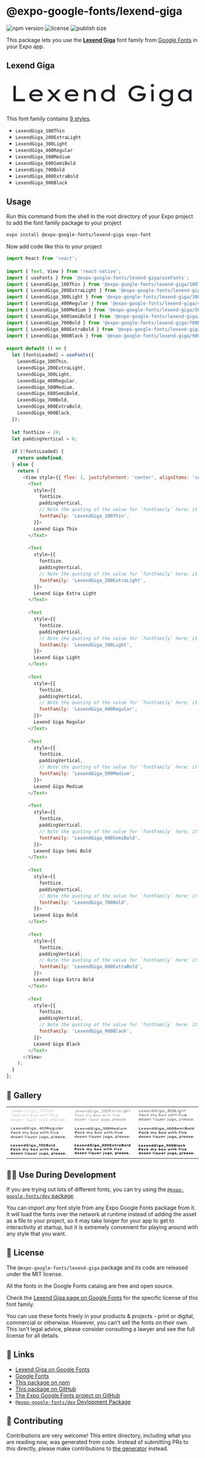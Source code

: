 # @expo-google-fonts/lexend-giga

![npm version](https://flat.badgen.net/npm/v/@expo-google-fonts/lexend-giga)
![license](https://flat.badgen.net/github/license/expo/google-fonts)
![publish size](https://flat.badgen.net/packagephobia/install/@expo-google-fonts/lexend-giga)

This package lets you use the [**Lexend Giga**](https://fonts.google.com/specimen/Lexend+Giga) font family from [Google Fonts](https://fonts.google.com/) in your Expo app.

## Lexend Giga

![Lexend Giga](./font-family.png)

This font family contains [9 styles](#-gallery).

- `LexendGiga_100Thin`
- `LexendGiga_200ExtraLight`
- `LexendGiga_300Light`
- `LexendGiga_400Regular`
- `LexendGiga_500Medium`
- `LexendGiga_600SemiBold`
- `LexendGiga_700Bold`
- `LexendGiga_800ExtraBold`
- `LexendGiga_900Black`

## Usage

Run this command from the shell in the root directory of your Expo project to add the font family package to your project
```sh
expo install @expo-google-fonts/lexend-giga expo-font
```

Now add code like this to your project
```js
import React from 'react';

import { Text, View } from 'react-native';
import { useFonts } from '@expo-google-fonts/lexend-giga/useFonts';
import { LexendGiga_100Thin } from '@expo-google-fonts/lexend-giga/100Thin';
import { LexendGiga_200ExtraLight } from '@expo-google-fonts/lexend-giga/200ExtraLight';
import { LexendGiga_300Light } from '@expo-google-fonts/lexend-giga/300Light';
import { LexendGiga_400Regular } from '@expo-google-fonts/lexend-giga/400Regular';
import { LexendGiga_500Medium } from '@expo-google-fonts/lexend-giga/500Medium';
import { LexendGiga_600SemiBold } from '@expo-google-fonts/lexend-giga/600SemiBold';
import { LexendGiga_700Bold } from '@expo-google-fonts/lexend-giga/700Bold';
import { LexendGiga_800ExtraBold } from '@expo-google-fonts/lexend-giga/800ExtraBold';
import { LexendGiga_900Black } from '@expo-google-fonts/lexend-giga/900Black';

export default () => {
  let [fontsLoaded] = useFonts({
    LexendGiga_100Thin,
    LexendGiga_200ExtraLight,
    LexendGiga_300Light,
    LexendGiga_400Regular,
    LexendGiga_500Medium,
    LexendGiga_600SemiBold,
    LexendGiga_700Bold,
    LexendGiga_800ExtraBold,
    LexendGiga_900Black,
  });

  let fontSize = 24;
  let paddingVertical = 6;

  if (!fontsLoaded) {
    return undefined;
  } else {
    return (
      <View style={{ flex: 1, justifyContent: 'center', alignItems: 'center' }}>
        <Text
          style={{
            fontSize,
            paddingVertical,
            // Note the quoting of the value for `fontFamily` here; it expects a string!
            fontFamily: 'LexendGiga_100Thin',
          }}>
          Lexend Giga Thin
        </Text>

        <Text
          style={{
            fontSize,
            paddingVertical,
            // Note the quoting of the value for `fontFamily` here; it expects a string!
            fontFamily: 'LexendGiga_200ExtraLight',
          }}>
          Lexend Giga Extra Light
        </Text>

        <Text
          style={{
            fontSize,
            paddingVertical,
            // Note the quoting of the value for `fontFamily` here; it expects a string!
            fontFamily: 'LexendGiga_300Light',
          }}>
          Lexend Giga Light
        </Text>

        <Text
          style={{
            fontSize,
            paddingVertical,
            // Note the quoting of the value for `fontFamily` here; it expects a string!
            fontFamily: 'LexendGiga_400Regular',
          }}>
          Lexend Giga Regular
        </Text>

        <Text
          style={{
            fontSize,
            paddingVertical,
            // Note the quoting of the value for `fontFamily` here; it expects a string!
            fontFamily: 'LexendGiga_500Medium',
          }}>
          Lexend Giga Medium
        </Text>

        <Text
          style={{
            fontSize,
            paddingVertical,
            // Note the quoting of the value for `fontFamily` here; it expects a string!
            fontFamily: 'LexendGiga_600SemiBold',
          }}>
          Lexend Giga Semi Bold
        </Text>

        <Text
          style={{
            fontSize,
            paddingVertical,
            // Note the quoting of the value for `fontFamily` here; it expects a string!
            fontFamily: 'LexendGiga_700Bold',
          }}>
          Lexend Giga Bold
        </Text>

        <Text
          style={{
            fontSize,
            paddingVertical,
            // Note the quoting of the value for `fontFamily` here; it expects a string!
            fontFamily: 'LexendGiga_800ExtraBold',
          }}>
          Lexend Giga Extra Bold
        </Text>

        <Text
          style={{
            fontSize,
            paddingVertical,
            // Note the quoting of the value for `fontFamily` here; it expects a string!
            fontFamily: 'LexendGiga_900Black',
          }}>
          Lexend Giga Black
        </Text>
      </View>
    );
  }
};

```

## 🔡 Gallery


||||
|-|-|-|
|![LexendGiga_100Thin](./LexendGiga_100Thin.ttf.png)|![LexendGiga_200ExtraLight](./LexendGiga_200ExtraLight.ttf.png)|![LexendGiga_300Light](./LexendGiga_300Light.ttf.png)||
|![LexendGiga_400Regular](./LexendGiga_400Regular.ttf.png)|![LexendGiga_500Medium](./LexendGiga_500Medium.ttf.png)|![LexendGiga_600SemiBold](./LexendGiga_600SemiBold.ttf.png)||
|![LexendGiga_700Bold](./LexendGiga_700Bold.ttf.png)|![LexendGiga_800ExtraBold](./LexendGiga_800ExtraBold.ttf.png)|![LexendGiga_900Black](./LexendGiga_900Black.ttf.png)||


## 👩‍💻 Use During Development

If you are trying out lots of different fonts, you can try using the [`@expo-google-fonts/dev` package](https://github.com/expo/google-fonts/tree/master/font-packages/dev#readme).

You can import *any* font style from any Expo Google Fonts package from it. It will load the fonts
over the network at runtime instead of adding the asset as a file to your project, so it may take longer
for your app to get to interactivity at startup, but it is extremely convenient
for playing around with any style that you want.

## 📖 License

The `@expo-google-fonts/lexend-giga` package and its code are released under the MIT license.

All the fonts in the Google Fonts catalog are free and open source.

Check the [Lexend Giga page on Google Fonts](https://fonts.google.com/specimen/Lexend+Giga) for the specific license of this font family.

You can use these fonts freely in your products & projects - print or digital, commercial or otherwise. However, you can't sell the fonts on their own. This isn't legal advice, please consider consulting a lawyer and see the full license for all details.

## 🔗 Links

- [Lexend Giga on Google Fonts](https://fonts.google.com/specimen/Lexend+Giga)
- [Google Fonts](https://fonts.google.com/)
- [This package on npm](https://www.npmjs.com/package/@expo-google-fonts/lexend-giga)
- [This package on GitHub](https://github.com/expo/google-fonts/tree/master/font-packages/lexend-giga)
- [The Expo Google Fonts project on GitHub](https://github.com/expo/google-fonts)
- [`@expo-google-fonts/dev` Devlopment Package](https://github.com/expo/google-fonts/tree/master/font-packages/dev)

## 🤝 Contributing

Contributions are very welcome! This entire directory, including what you are reading now, was generated from code. Instead of submitting PRs to this directly, please make contributions to [the generator](https://github.com/expo/google-fonts/tree/master/packages/generator) instead.
